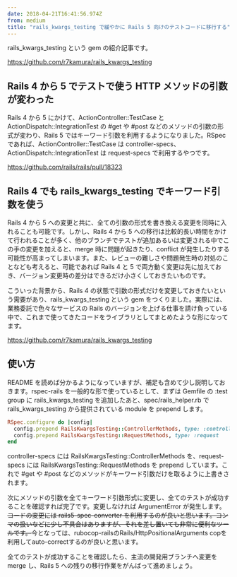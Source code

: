 ```yaml
---
date: 2018-04-21T16:41:56.974Z
from: medium
title: "rails_kwargs_testing で緩やかに Rails 5 向けのテストコードに移行する"
---
```


rails\_kwargs\_testing という gem の紹介記事です。

https://github.com/r7kamura/rails_kwargs_testing

## Rails 4 から 5 でテストで使う HTTP メソッドの引数が変わった

Rails 4 から 5 にかけて、ActionController::TestCase と ActionDispatch::IntegrationTest の #get や #post などのメソッドの引数の形式が変わり、Rails 5 ではキーワード引数を利用するようになりました。RSpec であれば、ActionController::TestCase は controller-specs、ActionDispatch::IntegrationTest は request-specs で利用するやつです。

https://github.com/rails/rails/pull/18323

## Rails 4 でも rails\_kwargs\_testing でキーワード引数を使う

Rails 4 から 5 への変更と共に、全ての引数の形式を書き換える変更を同時に入れることも可能です。しかし、Rails 4 から 5 への移行は比較的長い時間をかけて行われることが多く、他のブランチでテストが追加あるいは変更される中でこの手の変更を加えると、merge 時に問題が起きたり、conflict が発生したりする可能性が高まってしまいます。また、レビューの難しさや問題発生時の対処のことなども考えると、可能であれば Rails 4 と 5 で両方動く変更は先に加えておき、バージョン変更時の差分はできるだけ小さくしておきたいものです。

こういった背景から、Rails 4 の状態で引数の形式だけを変更しておきたいという需要があり、rails\_kwargs\_testing という gem をつくりました。実際には、業務委託で色々なサービスの Rails のバージョンを上げる仕事を請け負っている中で、これまで使ってきたコードをライブラリとしてまとめたような形になってます。

https://github.com/r7kamura/rails_kwargs_testing

## 使い方

README を読めば分かるようになっていますが、補足も含めて少し説明しておきます。rspec-rails を一般的な形で使っているとして、まずは Gemfile の :test group に rails\_kwargs\_testing を追加したあと、spec/rails\_helper.rb で rails\_kwargs\_testing から提供されている module を prepend します。

```ruby
RSpec.configure do |config|
  config.prepend RailsKwargsTesting::ControllerMethods, type: :controller
  config.prepend RailsKwargsTesting::RequestMethods, type: :request
end
```

controller-specs には RailsKwargsTesting::ControllerMethods を、request-specs には RailsKwargsTesting::RequestMethods を prepend しています。これで #get や #post などのメソッドがキーワード引数だけを取るように上書きされます。

次にメソッドの引数を全てキーワード引数形式に変更し、全てのテストが成功することを確認すれば完了です。変更しなければ ArgumentError が発生します。~~コードの変更には rails5-spec-converter を利用するのが良いと思います。コンマの扱いなどに少し不具合はありますが、それを差し置いても非常に便利なツールです。~~今となっては、rubocop-railsのRails/HttpPositionalArguments copを利用してauto-correctするのが良いと思います。

全てのテストが成功することを確認したら、主流の開発用ブランチへ変更を merge し、Rails 5 への残りの移行作業をがんばって進めましょう。
